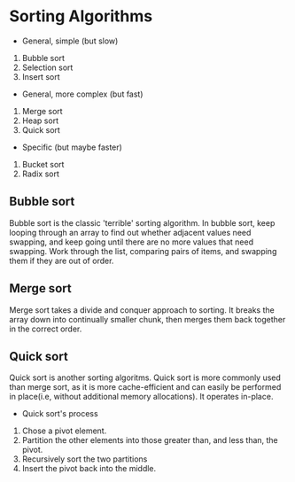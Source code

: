 # Sorting Algorithms

- General, simple (but slow)

1. Bubble sort
2. Selection sort
3. Insert sort

- General, more complex (but fast)

1. Merge sort
2. Heap sort
3. Quick sort

- Specific (but maybe faster)

1. Bucket sort
2. Radix sort

## Bubble sort

Bubble sort is the classic 'terrible' sorting algorithm. In bubble sort, keep looping through an array to find out whether adjacent values need swapping, and keep going until there are no more values that need swapping.
Work through the list, comparing pairs of items, and swapping them if they are out of order. 

## Merge sort

Merge sort takes a divide and conquer approach to sorting. It breaks the array down into continually smaller chunk, then merges them back together in the correct order.

## Quick sort

Quick sort is another sorting algoritms. Quick sort is more commonly used than merge sort, as it is more cache-efficient and can easily be performed in place(i.e, without additional memory allocations).
It operates in-place.

- Quick sort's process
1. Chose a pivot element.
2. Partition the other elements into those greater than, and less than, the pivot.
3. Recursively sort the two partitions
4. Insert the pivot back into the middle.

